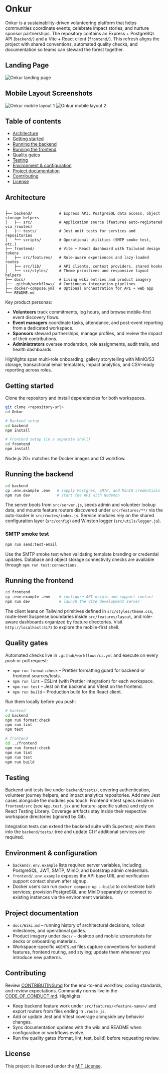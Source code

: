 # Onkur

Onkur is a sustainability-driven volunteering platform that helps communities coordinate events, celebrate impact stories, and nurture sponsor partnerships. The repository contains an Express + PostgreSQL API (`backend/`) and a Vite + React client (`frontend/`). This refresh aligns the project with shared conventions, automated quality checks, and documentation so teams can steward the forest together.

## Landing Page

![Onkur landing page](docs/Web-Onkur.png)

## Mobile Layout Screenshots

![Onkur mobile layout 1](docs/Mobile-1.png) ![Onkur mobile layout 2](docs/Mobile-2.png)

## Table of contents

- [Architecture](#architecture)
- [Getting started](#getting-started)
- [Running the backend](#running-the-backend)
- [Running the frontend](#running-the-frontend)
- [Quality gates](#quality-gates)
- [Testing](#testing)
- [Environment & configuration](#environment--configuration)
- [Project documentation](#project-documentation)
- [Contributing](#contributing)
- [License](#license)

## Architecture

```
.
├── backend/            # Express API, PostgreSQL data access, object storage helpers
│   ├── src/            # Application source (features auto-registered via /routes)
│   ├── tests/          # Jest unit tests for services and repositories
│   └── scripts/        # Operational utilities (SMTP smoke test, etc.)
├── frontend/           # Vite + React dashboard with Tailwind design tokens
│   ├── src/features/   # Role-aware experiences and lazy-loaded routes
│   ├── src/lib/        # API clients, context providers, shared hooks
│   └── src/styles/     # Theme primitives and responsive layout helpers
├── docs/               # Living wiki entries and product imagery
├── .github/workflows/  # Continuous integration pipelines
├── docker-compose.yml  # Optional orchestration for API + web app
└── README.md
```

Key product personas:

- **Volunteers** track commitments, log hours, and browse mobile-first event discovery flows.
- **Event managers** coordinate tasks, attendance, and post-event reporting from a dedicated workspace.
- **Sponsors** steward partnerships, manage profiles, and review the impact of their contributions.
- **Administrators** oversee moderation, role assignments, audit trails, and health dashboards.

Highlights span multi-role onboarding, gallery storytelling with MinIO/S3 storage, transactional email templates, impact analytics, and CSV-ready reporting across roles.

## Getting started

Clone the repository and install dependencies for both workspaces.

```bash
git clone <repository-url>
cd Onkur

# Backend setup
cd backend
npm install

# Frontend setup (in a separate shell)
cd frontend
npm install
```

Node.js 20+ matches the Docker images and CI workflow.

## Running the backend

```bash
cd backend
cp .env.example .env   # supply Postgres, SMTP, and MinIO credentials
npm run dev            # start the API with Nodemon
```

The server boots from `src/server.js`, seeds admin and volunteer lookup data, and mounts feature routers discovered under `src/features/**/` via the auto-loader in `src/routes/index.js`. Service modules rely on the shared configuration layer (`src/config`) and Winston logger (`src/utils/logger.js`).

### SMTP smoke test

```bash
npm run send:test-email
```

Use the SMTP smoke test when validating template branding or credential updates. Database and object storage connectivity checks are available through `npm run test:connections`.

## Running the frontend

```bash
cd frontend
cp .env.example .env    # configure API origin and support contact
npm run dev             # launch the Vite development server
```

The client leans on Tailwind primitives defined in `src/styles/theme.css`, route-level Suspense boundaries inside `src/features/layout`, and role-aware dashboards organized by feature directories. Visit `http://localhost:5173` to explore the mobile-first shell.

## Quality gates

Automated checks live in `.github/workflows/ci.yml` and execute on every push or pull request:

- `npm run format:check` – Prettier formatting guard for backend or frontend sources/tests.
- `npm run lint` – ESLint (with Prettier integration) for each workspace.
- `npm run test` – Jest on the backend and Vitest on the frontend.
- `npm run build` – Production build for the React client.

Run them locally before you push:

```bash
# backend
cd backend
npm run format:check
npm run lint
npm test

# frontend
cd ../frontend
npm run format:check
npm run lint
npm run test
npm run build
```

## Testing

Backend unit tests live under `backend/tests/`, covering authentication, volunteer journey helpers, and impact analytics repositories. Add new Jest cases alongside the modules you touch. Frontend Vitest specs reside in `frontend/src` (see `App.test.jsx` and feature-specific suites) and rely on React Testing Library. Coverage artifacts stay inside their respective workspace directories (ignored by Git).

Integration tests can extend the backend suite with Supertest; wire them into the `backend/tests/` tree and update CI if additional services are required.

## Environment & configuration

- `backend/.env.example` lists required server variables, including PostgreSQL, JWT, SMTP, MinIO, and bootstrap admin credentials.
- `frontend/.env.example` exposes the API base URL and verification support contact shown after signup.
- Docker users can run `docker compose up --build` to orchestrate both services; provision PostgreSQL and MinIO separately or connect to existing instances via the environment variables.

## Project documentation

- `docs/Wiki.md` – running history of architectural decisions, rollout milestones, and operational guides.
- Product imagery under `docs/` – desktop and mobile screenshots for decks or onboarding materials.
- Workspace-specific `AGENTS.md` files capture conventions for backend features, frontend routing, and styling; update them whenever you introduce new patterns.

## Contributing

Review [CONTRIBUTING.md](CONTRIBUTING.md) for the end-to-end workflow, coding standards, and review expectations. Community norms live in the [CODE_OF_CONDUCT.md](CODE_OF_CONDUCT.md). Highlights:

- Keep backend feature work under `src/features/<feature-name>/` and export routers from files ending in `.route.js`.
- Add or update Jest and Vitest coverage alongside any behavior changes.
- Sync documentation updates with the wiki and README when configuration or workflows evolve.
- Run the quality gates (format, lint, test, build) before requesting review.

## License

This project is licensed under the [MIT License](LICENSE).
